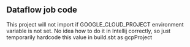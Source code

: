 ## Dataflow job code

This project will not import if GOOGLE_CLOUD_PROJECT environment variable is not set. No idea how to do it in Intellij
correctly, so just temporarily hardcode this value in build.sbt as gcpProject
